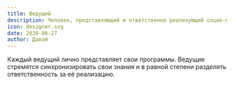 ```yaml
---
title: Ведущий
description: Человек, представляющий и ответственно реализующий социо-культурную программу.
icon: designer.svg
date: 2020-06-27
author: Давай
---
```


Каждый ведущий лично представляет свои программы. Ведущие стремятся синхронизировать свои знания и в равной степени разделять ответственность за её реализацию.
